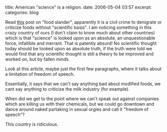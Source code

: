 title: American "science" is a religion.
date: 2006-05-04 03:57
excerpt: 
categories: blog

Read [this](http://www.netlink.de/gen/Zeitung/970404.htm) post on "food slander", apparently it is a civil crime to denigrate or criticize foods without "scientific basis". I am noticing something in this crazy country of ours (I don't claim to know much about other countries) which is that "science" is looked upon as an absolute, an unquestionable force, infallible and inerrant. That is patently absurd! No scientific thought today should be looked upon as absolute truth, if the truth were told we would find that any scientific thought is still a theory to be improved and worked on, but by fallen minds.

Look at this article, maybe just the first few paragraphs, where it talks about a limitation of freedom of speech.

Essentially, it says that we can't say anything bad about modified foods, we cant say anything to criticize the milk industry (for example).

When did we get to the point where we can't speak out against companies which are killing us with their chemicals, but we could go downtown and dance around naked partaking in sexual orgies and call it "freedom of speech"?

This country is ridiculous.